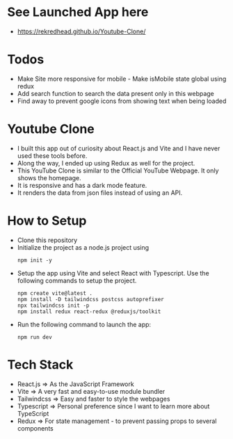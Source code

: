 # See Launched App here
- https://rekredhead.github.io/Youtube-Clone/

# Todos
- Make Site more responsive for mobile - Make isMobile state global using redux
- Add search function to search the data present only in this webpage
- Find away to prevent google icons from showing text when being loaded

# Youtube Clone
- I built this app out of curiosity about React.js and Vite and I have never used these tools before.
- Along the way, I ended up using Redux as well for the project.
- This YouTube Clone is similar to the Official YouTube Webpage. It only shows the homepage.
- It is responsive and has a dark mode feature.
- It renders the data from json files instead of using an API.

# How to Setup
- Clone this repository
- Initialize the project as a node.js project using
   ```
   npm init -y
   ```
- Setup the app using Vite and select React with Typescript. Use the following commands to setup the project.
   ```
   npm create vite@latest .
   npm install -D tailwindcss postcss autoprefixer
   npx tailwindcss init -p
   npm install redux react-redux @reduxjs/toolkit
   ```
- Run the following command to launch the app:
   ```
   npm run dev
   ```

# Tech Stack
- React.js => As the JavaScript Framework
- Vite => A very fast and easy-to-use module bundler
- Tailwindcss => Easy and faster to style the webpages
- Typescript => Personal preference since I want to learn more about TypeScript
- Redux => For state management - to prevent passing props to several components